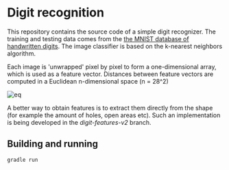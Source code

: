 # Digit recognition

This repository contains the source code of a simple digit recognizer. The training and testing data comes from the [the MNIST database of handwritten digits](http://yann.lecun.com/exdb/mnist/). The image classifier is based on the k-nearest neighbors algorithm.

Each image is 'unwrapped' pixel by pixel to form a one-dimensional array, which is used as a feature vector. Distances between feature vectors are computed in a Euclidean n-dimensional space (n = 28^2)

![eq](http://i.imgur.com/rBeRkuB.png)

A better way to obtain features is to extract them directly from the shape (for example the amount of holes, open areas etc). Such an implementation is being developed in the _digit-features-v2_ branch.

## Building and running
```
gradle run
```